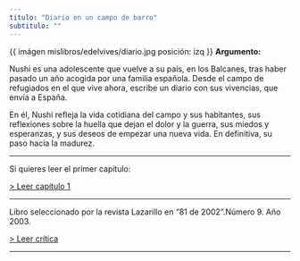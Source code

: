 ```yaml
---
titulo: "Diario en un campo de barro"
subtitulo: ""
---
```

{{ imágen mislibros/edelvives/diario.jpg posición: izq }} **Argumento:**

Nushi es una adolescente que vuelve a su país, en los Balcanes, tras haber
pasado un año acogida por una familia española. Desde el campo de refugiados
en el que vive ahora, escribe un diario con sus vivencias, que envía a España.

En él, Nushi refleja la vida cotidiana del campo y sus habitantes, sus
reflexiones sobre la huella que dejan el dolor y la guerra, sus miedos y
esperanzas, y sus deseos de empezar una nueva vida. En definitiva, su paso
hacia la madurez.

* * *

Si quieres leer el primer capítulo:

[> Leer capítulo 1](/paraleer/diario-capitulo1)

* * *
Libro seleccionado por la revista Lazarillo en “81 de 2002”.Número 9. Año
2003.

[> Leer crítica](/paraleer/critica-diario)

* * *
